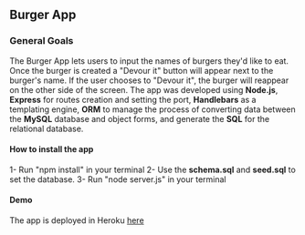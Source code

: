 ## Burger App

### **General Goals**

The Burger App lets users to input the names of burgers they'd like to eat.
Once the burger is created a "Devour it" button will appear next to the burger's name. 
If the user chooses to "Devour it", the burger will reappear on the other side of the screen. 
The app was developed using **Node.js**, **Express** for routes creation and setting the port,
**Handlebars** as a templating engine, **ORM** to manage the process of converting data between 
the  **MySQL** database and object forms, and generate the **SQL** for the relational database.

#### How to install the app
 1- Run "npm install" in your terminal
 2- Use the **schema.sql** and **seed.sql** to set the database. 
 3- Run "node server.js" in your terminal

#### Demo
The app is deployed in Heroku [here](https://still-garden-10892.herokuapp.com/)
